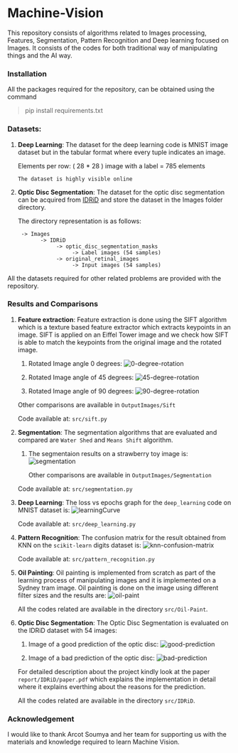 # Machine-Vision
This repository consists of algorithms related to Images processing, Features, Segmentation, Pattern Recognition and Deep learning focused on Images. It consists of the 
codes for both traditional way of manipulating things and the AI way.

### Installation

All the packages required for the repository, can be obtained using the command

> pip install requirements.txt


### Datasets:

1) **Deep Learning**: The dataset for the deep learning code is MNIST image dataset but in the tabular format where every tuple indicates an image.

    Elements per row: ( 28 * 28 ) image with a label = 785 elements

    `The dataset is highly visible online`
    
2) **Optic Disc Segmentation**: The dataset for the optic disc segmentation can be acquired from [IDRiD](https://idrid.grand-challenge.org/) and store the dataset in the Images folder 
    directory. 
    
    The directory representation is as follows: 

        -> Images 
              -> IDRiD
                   -> optic_disc_segmentation_masks
                        -> Label images (54 samples)
                   -> original_retinal_images
                        -> Input images (54 samples)
                        
All the datasets required for other related problems are provided with the repository.
                        

### Results and Comparisons

1) **Feature extraction**: Feature extraction is done using the SIFT algorithm which is a texture based feature extractor which extracts keypoints
in an image. SIFT is applied on an Eiffel Tower image and we check how SIFT is able to match the keypoints from the original image and the rotated image.
    1) Rotated Image angle 0 degrees:
        ![0-degree-rotation](OutputImages/Sift/Eiffel-Tower-OriginalImage0.jpg)
        
    2) Rotated Image angle of 45 degrees:
        ![45-degree-rotation](OutputImages/Sift/Eiffel-Tower-OriginalImage45.jpg)
        
    3) Rotated Image angle of 90 degrees:
        ![90-degree-rotation](OutputImages/Sift/Eiffel-Tower-OriginalImage90.jpg)
        
    Other comparisons are available in `OutputImages/Sift`
    
    Code available at: `src/sift.py`

2) **Segmentation**: The segmentation algorithms that are evaluated and compared are `Water Shed` and `Means Shift` algorithm.
    1) The segmentaion results on a strawberry toy image is:
        ![segmentation](OutputImages/Segmentation/strawberry.png)
        
        Other comparisons are available in `OutputImages/Segmentation`
    
    Code available at: `src/segmentation.py`


3) **Deep Learning**: The loss vs epochs graph for the `deep_learning` code on MNIST dataset is: 
![learningCurve](OutputImages/Deep_Learning/lossvsepochs.png)
    
    Code available at: `src/deep_learning.py`

4) **Pattern Recognition**: The confusion matrix for the result obtained from KNN on the `scikit-learn` digits dataset is:
![knn-confusion-matrix](OutputImages/Pattern_recognition/knn_confusion_matrix.png)

    Code available at: `src/pattern_recognition.py`
    
5) **Oil Painting**: Oil painting is implemented from scratch as part of the learning process 
of manipulating images and it is implemented on a Sydney tram image. Oil 
painting is done on the image using different filter sizes and the results are:
![oil-paint](OutputImages/Oil-Paint/plots/combinedGrayRailImageWithAll3Filters.png)
    
    All the codes related are available in the directory `src/Oil-Paint`.

6) **Optic Disc Segmentation**: The Optic Disc Segmentation is evaluated on the IDRiD dataset with 54 images: 
    1) Image of a good prediction of the optic disc:
        ![good-prediction](report/IDRiD/images/good.PNG)
    
    2) Image of a bad prediction of the optic disc:
        ![bad-prediction](report/IDRiD/images/bad.PNG)
        
    For detailed description about the project kindly look at the paper
    `report/IDRiD/paper.pdf` which explains the implementation in detail where it explains everthing 
    about the reasons for the prediction.
    
     All the codes related are available in the directory `src/IDRiD`.
     
### Acknowledgement

I would like to thank Arcot Soumya and her team for supporting us with the materials and knowledge required to learn Machine Vision.
        
    

